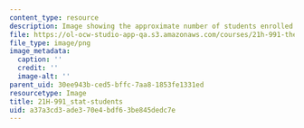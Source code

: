 ```yaml
---
content_type: resource
description: Image showing the approximate number of students enrolled in the course.
file: https://ol-ocw-studio-app-qa.s3.amazonaws.com/courses/21h-991-theories-and-methods-in-the-study-of-history-fall-2014/a37a3cd3ade370e4bdf63be845dedc7e_21H-991_stat-students.png
file_type: image/png
image_metadata:
  caption: ''
  credit: ''
  image-alt: ''
parent_uid: 30ee943b-ced5-bffc-7aa8-1853fe1331ed
resourcetype: Image
title: 21H-991_stat-students
uid: a37a3cd3-ade3-70e4-bdf6-3be845dedc7e
---
```


